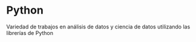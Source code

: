 # Python
Variedad de trabajos en análisis de datos y ciencia de datos utilizando las librerías de Python

